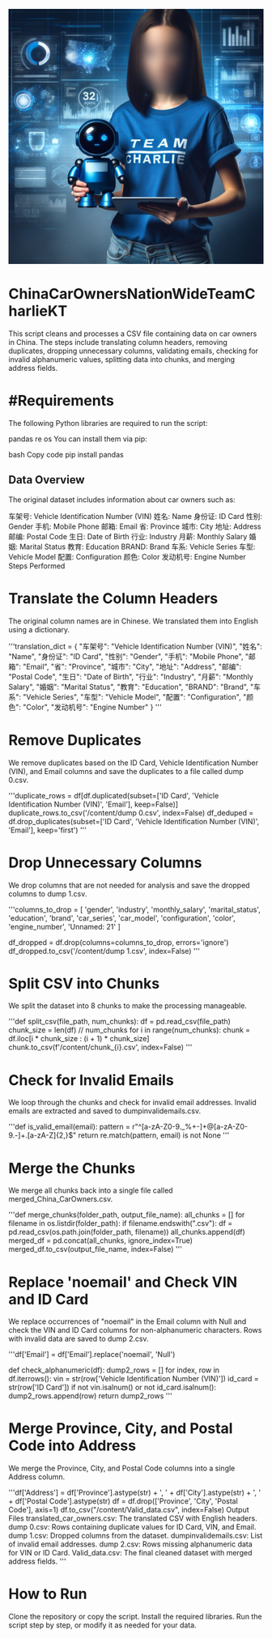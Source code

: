 ![Designer](Designer.jpeg)

# ChinaCarOwnersNationWideTeamCharlieKT

This script cleans and processes a CSV file containing data on car owners in China. The steps include translating column headers, removing duplicates, dropping unnecessary columns, validating emails, checking for invalid alphanumeric values, splitting data into chunks, and merging address fields.

# #Requirements
The following Python libraries are required to run the script:

pandas
re
os
You can install them via pip:

bash
Copy code
pip install pandas

## Data Overview
The original dataset includes information about car owners such as:

车架号: Vehicle Identification Number (VIN)
姓名: Name
身份证: ID Card
性别: Gender
手机: Mobile Phone
邮箱: Email
省: Province
城市: City
地址: Address
邮编: Postal Code
生日: Date of Birth
行业: Industry
月薪: Monthly Salary
婚姻: Marital Status
教育: Education
BRAND: Brand
车系: Vehicle Series
车型: Vehicle Model
配置: Configuration
颜色: Color
发动机号: Engine Number
Steps Performed

# Translate the Column Headers
The original column names are in Chinese. We translated them into English using a dictionary.

'''translation_dict = {
    "车架号": "Vehicle Identification Number (VIN)",
    "姓名": "Name",
    "身份证": "ID Card",
    "性别": "Gender",
    "手机": "Mobile Phone",
    "邮箱": "Email",
    "省": "Province",
    "城市": "City",
    "地址": "Address",
    "邮编": "Postal Code",
    "生日": "Date of Birth",
    "行业": "Industry",
    "月薪": "Monthly Salary",
    "婚姻": "Marital Status",
    "教育": "Education",
    "BRAND": "Brand",
    "车系": "Vehicle Series",
    "车型": "Vehicle Model",
    "配置": "Configuration",
    "颜色": "Color",
    "发动机号": "Engine Number"
}
'''

# Remove Duplicates
We remove duplicates based on the ID Card, Vehicle Identification Number (VIN), and Email columns and save the duplicates to a file called dump 0.csv.

'''duplicate_rows = df[df.duplicated(subset=['ID Card', 'Vehicle Identification Number (VIN)', 'Email'], keep=False)]
    duplicate_rows.to_csv('/content/dump 0.csv', index=False)
    df_deduped = df.drop_duplicates(subset=['ID Card', 'Vehicle Identification Number (VIN)', 'Email'], keep='first')
'''

# Drop Unnecessary Columns
We drop columns that are not needed for analysis and save the dropped columns to dump 1.csv.

'''columns_to_drop = [
    'gender', 'industry', 'monthly_salary', 'marital_status', 
    'education', 'brand', 'car_series', 'car_model', 
    'configuration', 'color', 'engine_number', 'Unnamed: 21'
]

df_dropped = df.drop(columns=columns_to_drop, errors='ignore')
df_dropped.to_csv('/content/dump 1.csv', index=False)
'''

# Split CSV into Chunks
We split the dataset into 8 chunks to make the processing manageable.

'''def split_csv(file_path, num_chunks):
    df = pd.read_csv(file_path)
    chunk_size = len(df) // num_chunks
    for i in range(num_chunks):
        chunk = df.iloc[i * chunk_size : (i + 1) * chunk_size]
        chunk.to_csv(f'/content/chunk_{i}.csv', index=False)
'''

# Check for Invalid Emails
We loop through the chunks and check for invalid email addresses. Invalid emails are extracted and saved to dumpinvalidemails.csv.

'''def is_valid_email(email):
    pattern = r"^[a-zA-Z0-9._%+-]+@[a-zA-Z0-9.-]+\.[a-zA-Z]{2,}$"
    return re.match(pattern, email) is not None
'''

# Merge the Chunks
We merge all chunks back into a single file called merged_China_CarOwners.csv.

'''def merge_chunks(folder_path, output_file_name):
    all_chunks = []
    for filename in os.listdir(folder_path):
        if filename.endswith(".csv"):
            df = pd.read_csv(os.path.join(folder_path, filename))
            all_chunks.append(df)
    merged_df = pd.concat(all_chunks, ignore_index=True)
    merged_df.to_csv(output_file_name, index=False)
'''

# Replace 'noemail' and Check VIN and ID Card

We replace occurrences of "noemail" in the Email column with Null and check the VIN and ID Card columns for non-alphanumeric characters. Rows with invalid data are saved to dump 2.csv.


'''df['Email'] = df['Email'].replace('noemail', 'Null')

def check_alphanumeric(df):
    dump2_rows = []
    for index, row in df.iterrows():
        vin = str(row['Vehicle Identification Number (VIN)'])
        id_card = str(row['ID Card'])
        if not vin.isalnum() or not id_card.isalnum():
            dump2_rows.append(row)
    return dump2_rows
'''

# Merge Province, City, and Postal Code into Address

We merge the Province, City, and Postal Code columns into a single Address column.

'''df['Address'] = df['Province'].astype(str) + ', ' + df['City'].astype(str) + ', ' + df['Postal Code'].astype(str)
df = df.drop(['Province', 'City', 'Postal Code'], axis=1)
df.to_csv("/content/Valid_data.csv", index=False)
Output Files
translated_car_owners.csv: The translated CSV with English headers.
dump 0.csv: Rows containing duplicate values for ID Card, VIN, and Email.
dump 1.csv: Dropped columns from the dataset.
dumpinvalidemails.csv: List of invalid email addresses.
dump 2.csv: Rows missing alphanumeric data for VIN or ID Card.
Valid_data.csv: The final cleaned dataset with merged address fields.
'''

# How to Run
Clone the repository or copy the script.
Install the required libraries.
Run the script step by step, or modify it as needed for your data.
